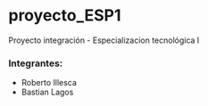 # proyecto_ESP1
Proyecto integración - Especializacion tecnológica I
### Integrantes:
- Roberto Illesca
- Bastian Lagos
